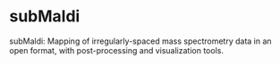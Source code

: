 # subMaldi
subMaldi: Mapping of irregularly-spaced mass spectrometry data in an open format, with post-processing and visualization tools.
